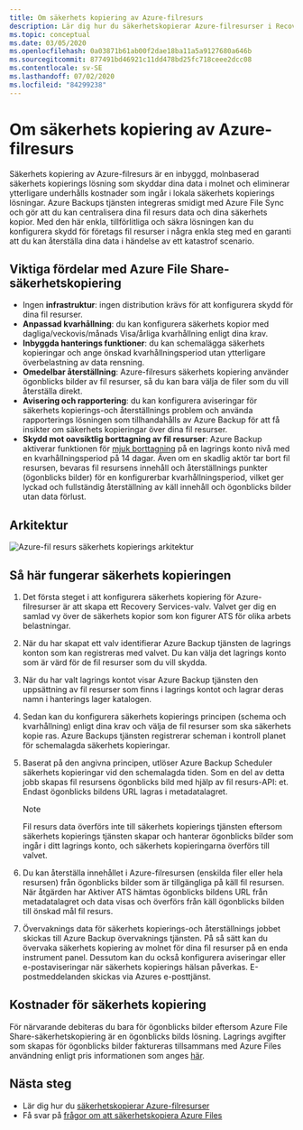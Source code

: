 ```yaml
---
title: Om säkerhets kopiering av Azure-filresurs
description: Lär dig hur du säkerhetskopierar Azure-filresurser i Recovery Services-valvet
ms.topic: conceptual
ms.date: 03/05/2020
ms.openlocfilehash: 0a03871b61ab00f2dae18ba11a5a9127680a646b
ms.sourcegitcommit: 877491bd46921c11dd478bd25fc718ceee2dcc08
ms.contentlocale: sv-SE
ms.lasthandoff: 07/02/2020
ms.locfileid: "84299238"
---
```

# <a name="about-azure-file-share-backup"></a>Om säkerhets kopiering av Azure-filresurs

Säkerhets kopiering av Azure-filresurs är en inbyggd, molnbaserad säkerhets kopierings lösning som skyddar dina data i molnet och eliminerar ytterligare underhålls kostnader som ingår i lokala säkerhets kopierings lösningar. Azure Backups tjänsten integreras smidigt med Azure File Sync och gör att du kan centralisera dina fil resurs data och dina säkerhets kopior. Med den här enkla, tillförlitliga och säkra lösningen kan du konfigurera skydd för företags fil resurser i några enkla steg med en garanti att du kan återställa dina data i händelse av ett katastrof scenario.

## <a name="key-benefits-of-azure-file-share-backup"></a>Viktiga fördelar med Azure File Share-säkerhetskopiering

* Ingen **infrastruktur**: ingen distribution krävs för att konfigurera skydd för dina fil resurser.
* **Anpassad kvarhållning**: du kan konfigurera säkerhets kopior med dagliga/veckovis/månads Visa/årliga kvarhållning enligt dina krav.
* **Inbyggda hanterings funktioner**: du kan schemalägga säkerhets kopieringar och ange önskad kvarhållningsperiod utan ytterligare överbelastning av data rensning.
* **Omedelbar återställning**: Azure-filresurs säkerhets kopiering använder ögonblicks bilder av fil resurser, så du kan bara välja de filer som du vill återställa direkt.
* **Avisering och rapportering**: du kan konfigurera aviseringar för säkerhets kopierings-och återställnings problem och använda rapporterings lösningen som tillhandahålls av Azure Backup för att få insikter om säkerhets kopieringar över dina fil resurser.
* **Skydd mot oavsiktlig borttagning av fil resurser**: Azure Backup aktiverar funktionen för [mjuk borttagning](https://docs.microsoft.com/azure/storage/files/storage-files-prevent-file-share-deletion) på en lagrings konto nivå med en kvarhållningsperiod på 14 dagar. Även om en skadlig aktör tar bort fil resursen, bevaras fil resursens innehåll och återställnings punkter (ögonblicks bilder) för en konfigurerbar kvarhållningsperiod, vilket ger lyckad och fullständig återställning av käll innehåll och ögonblicks bilder utan data förlust.

## <a name="architecture"></a>Arkitektur

![Azure-fil resurs säkerhets kopierings arkitektur](./media/azure-file-share-backup-overview/azure-file-shares-backup-architecture.png)

## <a name="how-the-backup-process-works"></a>Så här fungerar säkerhets kopieringen

1. Det första steget i att konfigurera säkerhets kopiering för Azure-filresurser är att skapa ett Recovery Services-valv. Valvet ger dig en samlad vy över de säkerhets kopior som kon figurer ATS för olika arbets belastningar.

2. När du har skapat ett valv identifierar Azure Backup tjänsten de lagrings konton som kan registreras med valvet. Du kan välja det lagrings konto som är värd för de fil resurser som du vill skydda.

3. När du har valt lagrings kontot visar Azure Backup tjänsten den uppsättning av fil resurser som finns i lagrings kontot och lagrar deras namn i hanterings lager katalogen.

4. Sedan kan du konfigurera säkerhets kopierings principen (schema och kvarhållning) enligt dina krav och välja de fil resurser som ska säkerhets kopie ras. Azure Backups tjänsten registrerar scheman i kontroll planet för schemalagda säkerhets kopieringar.

5. Baserat på den angivna principen, utlöser Azure Backup Scheduler säkerhets kopieringar vid den schemalagda tiden. Som en del av detta jobb skapas fil resursens ögonblicks bild med hjälp av fil resurs-API: et. Endast ögonblicks bildens URL lagras i metadatalagret.

    >[!NOTE]
    >Fil resurs data överförs inte till säkerhets kopierings tjänsten eftersom säkerhets kopierings tjänsten skapar och hanterar ögonblicks bilder som ingår i ditt lagrings konto, och säkerhets kopieringarna överförs till valvet.

6. Du kan återställa innehållet i Azure-filresursen (enskilda filer eller hela resursen) från ögonblicks bilder som är tillgängliga på käll fil resursen. När åtgärden har Aktiver ATS hämtas ögonblicks bildens URL från metadatalagret och data visas och överförs från käll ögonblicks bilden till önskad mål fil resurs.

7. Övervaknings data för säkerhets kopierings-och återställnings jobbet skickas till Azure Backup övervaknings tjänsten. På så sätt kan du övervaka säkerhets kopiering av molnet för dina fil resurser på en enda instrument panel. Dessutom kan du också konfigurera aviseringar eller e-postaviseringar när säkerhets kopierings hälsan påverkas. E-postmeddelanden skickas via Azures e-posttjänst.

## <a name="backup-costs"></a>Kostnader för säkerhets kopiering

För närvarande debiteras du bara för ögonblicks bilder eftersom Azure File Share-säkerhetskopiering är en ögonblicks bilds lösning. Lagrings avgifter som skapas för ögonblicks bilder faktureras tillsammans med Azure Files användning enligt pris informationen som anges [här](https://azure.microsoft.com/pricing/details/storage/files/).

## <a name="next-steps"></a>Nästa steg

* Lär dig hur du [säkerhetskopierar Azure-filresurser](backup-afs.md)
* Få svar på [frågor om att säkerhetskopiera Azure Files](backup-azure-files-faq.md)
